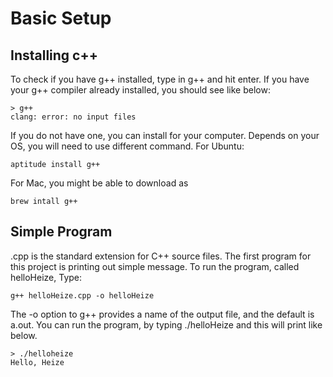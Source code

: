 # Basic Setup
## Installing c++
To check if you have g++ installed, type in g++ and hit enter. If you have your g++ compiler already installed, you should see like below:
```
> g++
clang: error: no input files
```

If you do not have one, you can install for your computer. Depends on your OS, you will need to use different command. For Ubuntu:
```
aptitude install g++
```
For Mac, you might be able to download as
```
brew intall g++
```

## Simple Program
.cpp is the standard extension for C++ source files. The first program for this project is printing out simple message. To run the program, called helloHeize, Type:
```
g++ helloHeize.cpp -o helloHeize
```

The -o option to g++ provides a name of the output file, and the default is a.out.
You can run the program, by typing ./helloHeize and this will print like below.
```
> ./helloheize
Hello, Heize
```

